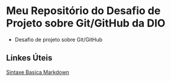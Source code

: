 # Meu Repositório do Desafio de Projeto sobre Git/GitHub da DIO
 - Desafio de projeto sobre Git/GitHub

## Linkes Úteis
[Sintaxe Basica Markdown](https://www.markdownguide.org/basic-syntax/)
